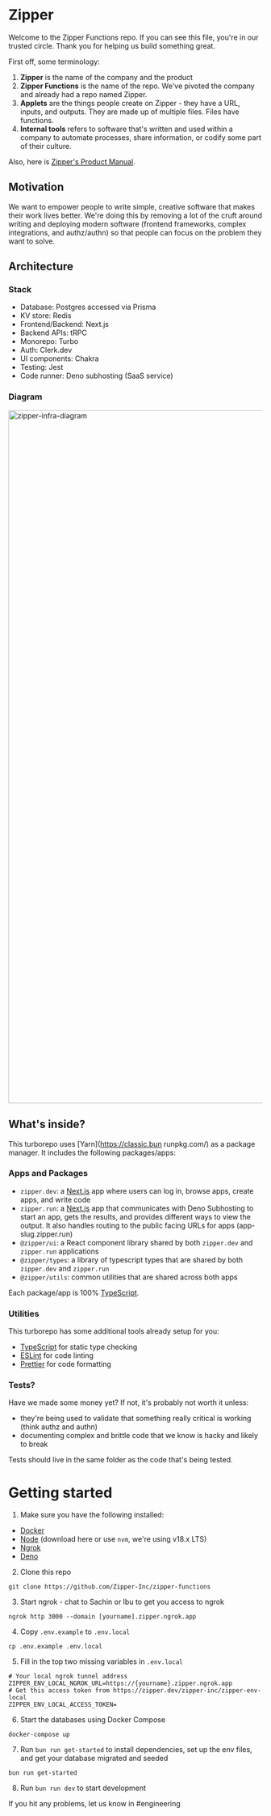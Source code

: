 # Zipper

Welcome to the Zipper Functions repo. If you can see this file, you're in our trusted circle. Thank you for helping us build something great.

First off, some terminology:

1. **Zipper** is the name of the company and the product
2. **Zipper Functions** is the name of the repo. We've pivoted the company and already had a repo named Zipper.
3. **Applets** are the things people create on Zipper - they have a URL, inputs, and outputs. They are made up of multiple files. Files have functions.
4. **Internal tools** refers to software that's written and used within a company to automate processes, share information, or codify some part of their culture.

Also, here is [Zipper's Product Manual](https://www.notion.so/zipper-inc/Documentation-f1c584a926c74fbfa70850f2a461c7d4#ef8d434a16844e18bf25d8704ac60413).

## Motivation

We want to empower people to write simple, creative software that makes their work lives better. We're doing this by removing a lot of the cruft around writing and deploying modern software (frontend frameworks, complex integrations, and authz/authn) so that people can focus on the problem they want to solve.

## Architecture

### Stack

- Database: Postgres accessed via Prisma
- KV store: Redis
- Frontend/Backend: Next.js
- Backend APIs: tRPC
- Monorepo: Turbo
- Auth: Clerk.dev
- UI components: Chakra
- Testing: Jest
- Code runner: Deno subhosting (SaaS service)

### Diagram

<img width="1370" alt="zipper-infra-diagram" src="https://github.com/Zipper-Inc/zipper-functions/assets/1039639/c8d6899e-de27-47ab-b6e4-efe6a3e79be0">

## What's inside?

This turborepo uses [Yarn](https://classic.bun runpkg.com/) as a package manager. It includes the following packages/apps:

### Apps and Packages

- `zipper.dev`: a [Next.js](https://nextjs.org/) app where users can log in, browse apps, create apps, and write code
- `zipper.run`: a [Next.js](https://nextjs.org/) app that communicates with Deno Subhosting to start an app, gets the results, and provides different ways to view the output. It also handles routing to the public facing URLs for apps (app-slug.zipper.run)
- `@zipper/ui`: a React component library shared by both `zipper.dev` and `zipper.run` applications
- `@zipper/types`: a library of typescript types that are shared by both `zipper.dev` and `zipper.run`
- `@zipper/utils`: common utilities that are shared across both apps

Each package/app is 100% [TypeScript](https://www.typescriptlang.org/).

### Utilities

This turborepo has some additional tools already setup for you:

- [TypeScript](https://www.typescriptlang.org/) for static type checking
- [ESLint](https://eslint.org/) for code linting
- [Prettier](https://prettier.io) for code formatting

### Tests?

Have we made some money yet? If not, it's probably not worth it unless:

- they're being used to validate that something really critical is working (think authz and authn)
- documenting complex and brittle code that we know is hacky and likely to break

Tests should live in the same folder as the code that's being tested.

# Getting started

1. Make sure you have the following installed:

- [Docker](https://docs.docker.com/engine/install/)
- [Node](https://nodejs.org/en/download) (download here or use `nvm`, we're using v18.x LTS)
- [Ngrok](https://ngrok.com/download)
- [Deno](https://deno.com/manual@v1.34.1/getting_started/installation)

2. Clone this repo

```
git clone https://github.com/Zipper-Inc/zipper-functions
```

3. Start ngrok - chat to Sachin or Ibu to get you access to ngrok

```
ngrok http 3000 --domain [yourname].zipper.ngrok.app
```

4. Copy `.env.example` to `.env.local`

```
cp .env.example .env.local
```

5. Fill in the top two missing variables in `.env.local`

```
# Your local ngrok tunnel address
ZIPPER_ENV_LOCAL_NGROK_URL=https://{yourname}.zipper.ngrok.app
# Get this access token from https://zipper.dev/zipper-inc/zipper-env-local
ZIPPER_ENV_LOCAL_ACCESS_TOKEN=
```

6. Start the databases using Docker Compose

```
docker-compose up
```

7. Run `bun run get-started` to install dependencies, set up the env files, and get your database migrated and seeded

```
bun run get-started
```

8. Run `bun run dev` to start development

If you hit any problems, let us know in #engineering
